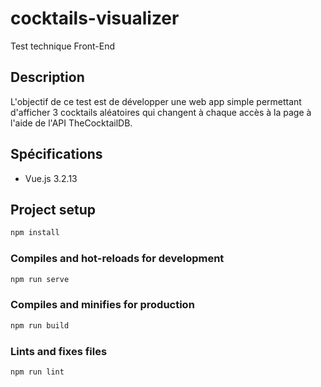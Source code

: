 
# cocktails-visualizer

Test technique Front-End

## Description

L'objectif de ce test est de développer une web app simple permettant
d'afficher 3 cocktails aléatoires qui changent à chaque accès à la page à l'aide
de l'API TheCocktailDB.

## Spécifications

- Vue.js 3.2.13

## Project setup

```bash
npm install
```

### Compiles and hot-reloads for development

```bash
npm run serve
```

### Compiles and minifies for production

```bash
npm run build
```

### Lints and fixes files

```bash
npm run lint
```